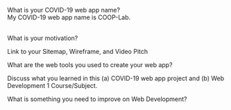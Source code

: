 What is your COVID-19 web app name?<br>
My COVID-19 web app name is COOP-Lab.<br><br>

What is your motivation?<br>

Link to your Sitemap, Wireframe, and Video Pitch<br>

What are the web tools you used to create your web app?<br>

Discuss what you learned in this (a) COVID-19 web app project and (b) Web Development 1 Course/Subject.<br> 

What is something you need to improve on Web Development?<br>
